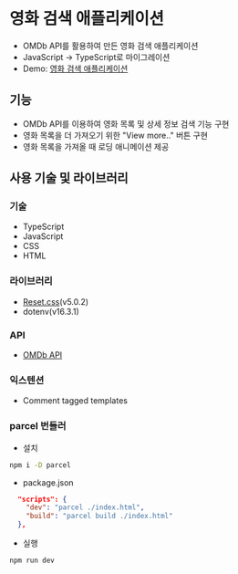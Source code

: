 # 영화 검색 애플리케이션

- OMDb API를 활용하여 만든 영화 검색 애플리케이션
- JavaScript -> TypeScript로 마이그레이션
- Demo: [영화 검색 애플리케이션](https://movie-search-lani.vercel.app)

## 기능

- OMDb API를 이용하여 영화 목록 및 상세 정보 검색 기능 구현
- 영화 목록을 더 가져오기 위한 "View more.." 버튼 구현
- 영화 목록을 가져올 때 로딩 애니메이션 제공

## 사용 기술 및 라이브러리

### 기술

- TypeScript
- JavaScript
- CSS
- HTML

### 라이브러리

- [Reset.css](https://www.jsdelivr.com/package/npm/reset-css)(v5.0.2)
- dotenv(v16.3.1)

### API

- [OMDb API](https://www.omdbapi.com/)

### 익스텐션

- Comment tagged templates

### parcel 번들러

- 설치

```bash
npm i -D parcel
```

- package.json

```json
  "scripts": {
    "dev": "parcel ./index.html",
    "build": "parcel build ./index.html"
  },
```

- 실행

```bash
npm run dev
```
